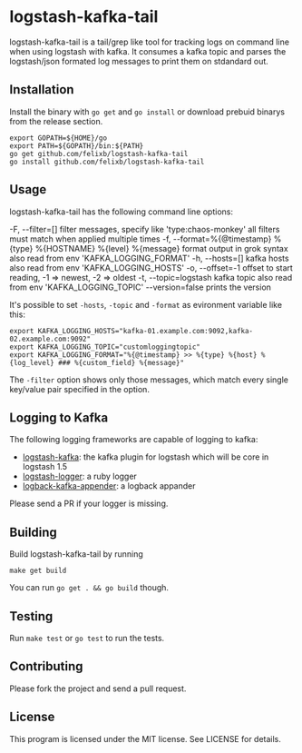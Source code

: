 logstash-kafka-tail
===================

logstash-kafka-tail is a tail/grep like tool for tracking logs on command line when using logstash with kafka.
It consumes a kafka topic and parses the logstash/json formated log messages to print them on stdandard out.

Installation
------------

Install the binary with `go get` and `go install` or download prebuid binarys from the release section.

    export GOPATH=${HOME}/go
    export PATH=${GOPATH}/bin:${PATH}
    go get github.com/felixb/logstash-kafka-tail
    go install github.com/felixb/logstash-kafka-tail

Usage
-----

logstash-kafka-tail has the following command line options:

  -F, --filter=[]                                                       filter messages, specify like 'type:chaos-monkey'
                                                                          all filters must match when applied multiple times
  -f, --format=%{@timestamp} %{type} %{HOSTNAME} %{level} %{message}    format output in grok syntax
                                                                          also read from env 'KAFKA_LOGGING_FORMAT'
  -h, --hosts=[]                                                        kafka hosts
                                                                          also read from env 'KAFKA_LOGGING_HOSTS'
  -o, --offset=-1                                                       offset to start reading, -1 => newest, -2 => oldest
  -t, --topic=logstash                                                  kafka topic
                                                                          also read from env 'KAFKA_LOGGING_TOPIC'
  --version=false                                                       prints the version

It's possible to set `-hosts`, `-topic` and `-format` as evironment variable like this:

    export KAFKA_LOGGING_HOSTS="kafka-01.example.com:9092,kafka-02.example.com:9092"
    export KAFKA_LOGGING_TOPIC="customloggingtopic"
    export KAFKA_LOGGING_FORMAT="%{@timestamp} >> %{type} %{host} %{log_level} ### %{custom_field} %{message}"

The `-filter` option shows only those messages, which match every single key/value pair specified in the option.

Logging to Kafka
----------------

The following logging frameworks are capable of logging to kafka:

* [logstash-kafka](https://github.com/joekiller/logstash-kafka): the kafka plugin for logstash which will be core in logstash 1.5
* [logstash-logger](https://github.com/dwbutler/logstash-logger): a ruby logger
* [logback-kafka-appender](https://github.com/otto-de/logback-kafka-appender): a logback appander

Please send a PR if your logger is missing.

Building
--------

Build logstash-kafka-tail by running

    make get build

You can run `go get . && go build` though.

Testing
-------

Run `make test` or `go test` to run the tests.

Contributing
------------

Please fork the project and send a pull request.

License
-------

This program is licensed under the MIT license. See LICENSE for details.
